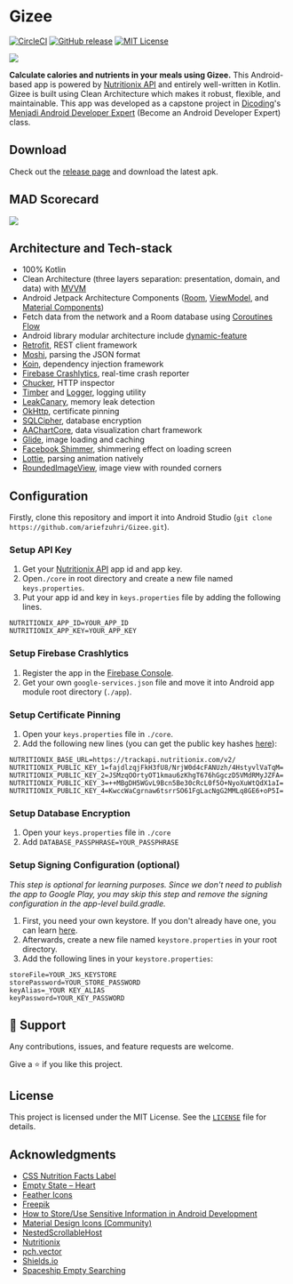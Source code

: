# Gizee

[![CircleCI][build-shield]][build-url]
[![GitHub release][release-shield]][release-url]
[![MIT License][license-shield]][license-url]

<a href="#"><img src="https://i.imgur.com/TySh7fD.png" /></a>

**Calculate calories and nutrients in your meals using Gizee.** This Android-based app is powered by [Nutritionix API](https://developer.nutritionix.com/) and entirely well-written in Kotlin. Gizee is built using Clean Architecture which makes it robust, flexible, and maintainable. This app was developed as a capstone project in [Dicoding](https://www.dicoding.com)'s [Menjadi Android Developer Expert](https://www.dicoding.com/academies/165) (Become an Android Developer Expert) class.

## Download
Check out the [release page](https://github.com/ariefzuhri/Gizee/releases) and download the latest apk.

## MAD Scorecard
<a href="#"><img src="https://i.imgur.com/ma8dpGx.png" /></a>

## Architecture and Tech-stack
- 100% Kotlin
- Clean Architecture (three layers separation: presentation, domain, and data) with [MVVM](https://developer.android.com/jetpack/guide)
- Android Jetpack Architecture Components ([Room](https://developer.android.com/topic/libraries/architecture/room), [ViewModel](https://developer.android.com/topic/libraries/architecture/viewmodel), and [Material Components](https://material.io/develop/android))
- Fetch data from the network and a Room database using [Coroutines Flow](https://developer.android.com/kotlin/coroutines)
- Android library modular architecture include [dynamic-feature](https://developer.android.com/guide/playcore/feature-delivery)
- [Retrofit](https://github.com/square/retrofit), REST client framework
- [Moshi](https://github.com/square/moshi), parsing the JSON format
- [Koin](https://github.com/InsertKoinIO/koin), dependency injection framework
- [Firebase Crashlytics](https://github.com/firebase/firebase-android-sdk/tree/master/firebase-crashlytics), real-time crash reporter
- [Chucker](https://github.com/ChuckerTeam/chucker), HTTP inspector
- [Timber](https://github.com/JakeWharton/timber) and [Logger](https://github.com/orhanobut/logger), logging utility
- [LeakCanary](https://github.com/square/leakcanary), memory leak detection
- [OkHttp](https://github.com/square/okhttp), certificate pinning
- [SQLCipher](https://github.com/sqlcipher/sqlcipher), database encryption
- [AAChartCore](https://github.com/AAChartModel/AAChartCore-Kotlin), data visualization chart framework
- [Glide](https://github.com/bumptech/glide), image loading and caching
- [Facebook Shimmer](https://github.com/facebook/shimmer-android), shimmering effect on loading screen
- [Lottie](https://github.com/airbnb/lottie-android), parsing animation natively
- [RoundedImageView](https://github.com/vinc3m1/RoundedImageView), image view with rounded corners

## Configuration
Firstly, clone this repository and import it into Android Studio (`git clone https://github.com/ariefzuhri/Gizee.git`).

### Setup API Key
1. Get your [Nutritionix API](https://developer.nutritionix.com/) app id and app key.
2. Open`./core` in root directory and create a new file named `keys.properties`.
3. Put your app id and key in `keys.properties` file by adding the following lines.
```
NUTRITIONIX_APP_ID=YOUR_APP_ID
NUTRITIONIX_APP_KEY=YOUR_APP_KEY
```

### Setup Firebase Crashlytics
1. Register the app in the [Firebase Console](https://console.firebase.google.com/).
2. Get your own `google-services.json` file and move it into Android app module root directory (`./app`).

### Setup Certificate Pinning
1. Open your `keys.properties` file in `./core`.
2. Add the following new lines (you can get the public key hashes [here](https://www.ssllabs.com/analyze.html?d=trackapi.nutritionix.com&s=3.214.2.226&latest)):
```
NUTRITIONIX_BASE_URL=https://trackapi.nutritionix.com/v2/
NUTRITIONIX_PUBLIC_KEY_1=fajdlzqjFkH3fU8/NrjW0d4cFANUzh/4HstyvlVaTqM=
NUTRITIONIX_PUBLIC_KEY_2=JSMzqOOrtyOT1kmau6zKhgT676hGgczD5VMdRMyJZFA=
NUTRITIONIX_PUBLIC_KEY_3=++MBgDH5WGvL9Bcn5Be30cRcL0f5O+NyoXuWtQdX1aI=
NUTRITIONIX_PUBLIC_KEY_4=KwccWaCgrnaw6tsrrSO61FgLacNgG2MMLq8GE6+oP5I=
```

### Setup Database Encryption
1. Open your `keys.properties` file in `./core`
2. Add `DATABASE_PASSPHRASE=YOUR_PASSPHRASE`

### Setup Signing Configuration (optional)
_This step is optional for learning purposes. Since we don't need to publish the app to Google Play, you may skip this step and remove the signing configuration in the app-level build.gradle._
1. First, you need your own keystore. If you don't already have one, you can learn [here](https://developer.android.com/studio/publish/app-signing#generate-key).
2. Afterwards, create a new file named `keystore.properties` in your root directory.
3. Add the following lines in your `keystore.properties`:
```
storeFile=YOUR_JKS_KEYSTORE
storePassword=YOUR_STORE_PASSWORD
keyAlias=_YOUR KEY_ALIAS
keyPassword=YOUR_KEY_PASSWORD
```

## 🤝 Support
Any contributions, issues, and feature requests are welcome.

Give a ⭐️ if you like this project.

## License
This project is licensed under the MIT License. See the [`LICENSE`](https://github.com/ariefzuhri/Gizee/blob/master/LICENSE) file for details.

## Acknowledgments
- [CSS Nutrition Facts Label](http://jsfiddle.net/thL6j/)
- [Empty State – Heart](https://lottiefiles.com/46771-empty-state-heart)
- [Feather Icons](https://www.figma.com/community/plugin/744047966581015514/Feather-Icons)
- [Freepik](https://www.freepik.com)
- [How to Store/Use Sensitive Information in Android Development](https://yfujiki.medium.com/how-to-store-use-sensitive-information-in-android-development-bc352892ece7)
- [Material Design Icons (Community)](https://www.figma.com/community/plugin/775671607185029020/Material-Design-Icons-(Community))
- [NestedScrollableHost](https://github.com/android/views-widgets-samples/blob/master/ViewPager2/app/src/main/java/androidx/viewpager2/integration/testapp/NestedScrollableHost.kt)
- [Nutritionix](https://www.nutritionix.com/)
- [pch.vector](https://www.freepik.com/pch-vector)
- [Shields.io](https://shields.io/)
- [Spaceship Empty Searching](https://lottiefiles.com/4011-spaceship-empty-searching)

[release-shield]: https://img.shields.io/github/v/release/ariefzuhri/gizee?include_prereleases&style=for-the-badge
[release-url]: https://github.com/ariefzuhri/Gizee/releases
[build-shield]: https://img.shields.io/circleci/build/github/ariefzuhri/Gizee?style=for-the-badge
[build-url]: https://circleci.com/gh/ariefzuhri/Gizee
[license-shield]: https://img.shields.io/github/license/ariefzuhri/gizee?style=for-the-badge
[license-url]: https://github.com/ariefzuhri/Gizee/blob/master/LICENSE
